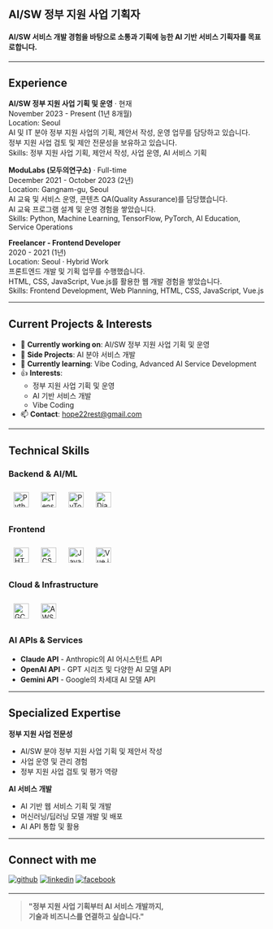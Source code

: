 ## AI/SW 정부 지원 사업 기획자
#### AI/SW 서비스 개발 경험을 바탕으로 소통과 기획에 능한 AI 기반 서비스 기획자를 목표로합니다.

---

## Experience

**AI/SW 정부 지원 사업 기획 및 운영** · 현재 <br>
November 2023 - Present (1년 8개월) <br>
Location: Seoul <br>
AI 및 IT 분야 정부 지원 사업의 기획, 제안서 작성, 운영 업무를 담당하고 있습니다. <br>
정부 지원 사업 검토 및 제안 전문성을 보유하고 있습니다. <br>
Skills: 정부 지원 사업 기획, 제안서 작성, 사업 운영, AI 서비스 기획

**ModuLabs (모두의연구소)** · Full-time <br>
December 2021 - October 2023 (2년) <br>
Location: Gangnam-gu, Seoul <br>
AI 교육 및 서비스 운영, 콘텐츠 QA(Quality Assurance)를 담당했습니다. <br>
AI 교육 프로그램 설계 및 운영 경험을 쌓았습니다. <br>
Skills: Python, Machine Learning, TensorFlow, PyTorch, AI Education, Service Operations

**Freelancer - Frontend Developer** <br>
2020 - 2021 (1년) <br>
Location: Seoul · Hybrid Work <br>
프론트엔드 개발 및 기획 업무를 수행했습니다. <br>
HTML, CSS, JavaScript, Vue.js를 활용한 웹 개발 경험을 쌓았습니다. <br>
Skills: Frontend Development, Web Planning, HTML, CSS, JavaScript, Vue.js

---

## Current Projects & Interests

- 🔭 **Currently working on**: AI/SW 정부 지원 사업 기획 및 운영
- 🚀 **Side Projects**: AI 분야 서비스 개발
- 🌱 **Currently learning**: Vibe Coding, Advanced AI Service Development
- 👍 **Interests**: 
  - 정부 지원 사업 기획 및 운영
  - AI 기반 서비스 개발
  - Vibe Coding
- 📫 **Contact**: hope22rest@gmail.com

---

## Technical Skills

### Backend & AI/ML
<div align="left">
<a href="https://www.python.org/" target="_blank"><img style="margin: 10px" src="https://profilinator.rishav.dev/skills-assets/python-original.svg" alt="Python" height="30" /></a>
<a href="https://www.tensorflow.org/" target="_blank"><img style="margin: 10px" src="https://profilinator.rishav.dev/skills-assets/tensorflow-icon.svg" alt="TensorFlow" height="30" /></a>
<a href="https://pytorch.org/" target="_blank"><img style="margin: 10px" src="https://profilinator.rishav.dev/skills-assets/pytorch-icon.svg" alt="PyTorch" height="30" /></a>
<a href="https://www.djangoproject.com/" target="_blank"><img style="margin: 10px" src="https://profilinator.rishav.dev/skills-assets/django-original.svg" alt="Django" height="30" /></a>
</div>

### Frontend
<div align="left">
<a href="https://en.wikipedia.org/wiki/HTML5" target="_blank"><img style="margin: 10px" src="https://profilinator.rishav.dev/skills-assets/html5-original-wordmark.svg" alt="HTML5" height="30" /></a>
<a href="https://www.w3schools.com/css/" target="_blank"><img style="margin: 10px" src="https://profilinator.rishav.dev/skills-assets/css3-original-wordmark.svg" alt="CSS3" height="30" /></a>
<a href="https://www.javascript.com/" target="_blank"><img style="margin: 10px" src="https://profilinator.rishav.dev/skills-assets/javascript-original.svg" alt="JavaScript" height="30" /></a>
<a href="https://vuejs.org/" target="_blank"><img style="margin: 10px" src="https://profilinator.rishav.dev/skills-assets/vuejs-original-wordmark.svg" alt="Vue.js" height="30" /></a>
</div>

### Cloud & Infrastructure
<div align="left">
<a href="https://cloud.google.com/" target="_blank"><img style="margin: 10px" src="https://profilinator.rishav.dev/skills-assets/google_cloud-icon.svg" alt="GCP" height="30" /></a>
<a href="https://aws.amazon.com/" target="_blank"><img style="margin: 10px" src="https://profilinator.rishav.dev/skills-assets/amazonwebservices-original-wordmark.svg" alt="AWS" height="30" /></a>
</div>

### AI APIs & Services
- **Claude API** - Anthropic의 AI 어시스턴트 API
- **OpenAI API** - GPT 시리즈 및 다양한 AI 모델 API
- **Gemini API** - Google의 차세대 AI 모델 API

---

## Specialized Expertise

**정부 지원 사업 전문성**
- AI/SW 분야 정부 지원 사업 기획 및 제안서 작성
- 사업 운영 및 관리 경험
- 정부 지원 사업 검토 및 평가 역량

**AI 서비스 개발**
- AI 기반 웹 서비스 기획 및 개발
- 머신러닝/딥러닝 모델 개발 및 배포
- AI API 통합 및 활용

---

## Connect with me

<a href="https://github.com/hope2rest" target="_blank">
<img src=https://img.shields.io/badge/github-%2324292e.svg?&style=for-the-badge&logo=github&logoColor=white alt=github style="margin-bottom: 5px;" /></a>
<a href="https://www.linkedin.com/in/hope22rest/" target="_blank">
<img src=https://img.shields.io/badge/linkedin-%231E77B5.svg?&style=for-the-badge&logo=linkedin&logoColor=white alt=linkedin style="margin-bottom: 5px;" /></a>
<a href="https://www.facebook.com/profile.php?id=61550647994661" target="_blank">
<img src=https://img.shields.io/badge/facebook-%232E87FB.svg?&style=for-the-badge&logo=facebook&logoColor=white alt=facebook style="margin-bottom: 5px;" /></a>

---

> **"정부 지원 사업 기획부터 AI 서비스 개발까지, <br>
> 기술과 비즈니스를 연결하고 싶습니다."**
